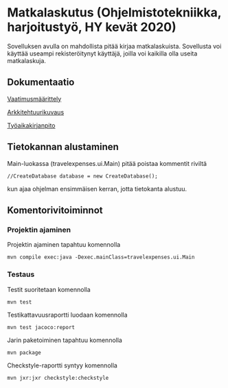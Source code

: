 # Matkalaskutus (Ohjelmistotekniikka, harjoitustyö, HY kevät 2020)

Sovelluksen avulla on mahdollista pitää kirjaa matkalaskuista. Sovellusta voi käyttää useampi rekisteröitynyt 
käyttäjä, joilla voi kaikilla olla useita matkalaskuja.

## Dokumentaatio

[Vaatimusmäärittely](https://github.com/AgdaHTH/matkalasku/blob/master/dokumentaatio/vaatimusmaarittely.md)

[Arkkitehtuurikuvaus](https://github.com/AgdaHTH/matkalasku/blob/master/dokumentaatio/arkkitehtuuri.md)

[Työaikakirjanpito](https://github.com/AgdaHTH/matkalasku/blob/master/dokumentaatio/tuntikirjanpito.md)


## Tietokannan alustaminen

Main-luokassa (travelexpenses.ui.Main) pitää poistaa kommentit riviltä

    //CreateDatabase database = new CreateDatabase();

kun ajaa ohjelman ensimmäisen kerran, jotta tietokanta alustuu.  

## Komentorivitoiminnot

### Projektin ajaminen

Projektin ajaminen tapahtuu komennolla

    mvn compile exec:java -Dexec.mainClass=travelexpenses.ui.Main

### Testaus
Testit suoritetaan komennolla

    mvn test

Testikattavuusraportti luodaan komennolla 

    mvn test jacoco:report

Jarin paketoiminen tapahtuu komennolla

    mvn package

Checkstyle-raportti syntyy komennolla

    mvn jxr:jxr checkstyle:checkstyle


